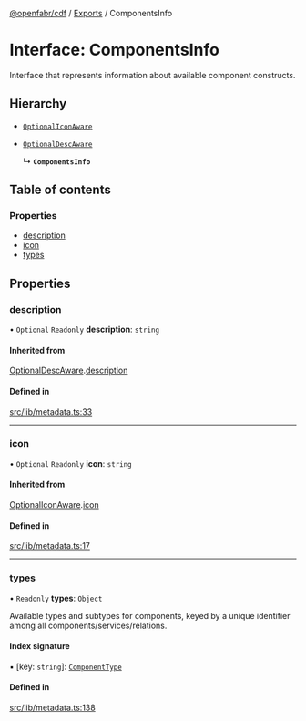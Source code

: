 [@openfabr/cdf](../README.md) / [Exports](../modules.md) / ComponentsInfo

# Interface: ComponentsInfo

Interface that represents information about available component constructs.

## Hierarchy

- [`OptionalIconAware`](OptionalIconAware.md)

- [`OptionalDescAware`](OptionalDescAware.md)

  ↳ **`ComponentsInfo`**

## Table of contents

### Properties

- [description](ComponentsInfo.md#description)
- [icon](ComponentsInfo.md#icon)
- [types](ComponentsInfo.md#types)

## Properties

### description

• `Optional` `Readonly` **description**: `string`

#### Inherited from

[OptionalDescAware](OptionalDescAware.md).[description](OptionalDescAware.md#description)

#### Defined in

[src/lib/metadata.ts:33](https://github.com/openfabr/cdf/blob/eefa4b7/core/typescript/src/lib/metadata.ts#L33)

___

### icon

• `Optional` `Readonly` **icon**: `string`

#### Inherited from

[OptionalIconAware](OptionalIconAware.md).[icon](OptionalIconAware.md#icon)

#### Defined in

[src/lib/metadata.ts:17](https://github.com/openfabr/cdf/blob/eefa4b7/core/typescript/src/lib/metadata.ts#L17)

___

### types

• `Readonly` **types**: `Object`

Available types and subtypes for components, keyed by a unique identifier among all components/services/relations.

#### Index signature

▪ [key: `string`]: [`ComponentType`](ComponentType.md)

#### Defined in

[src/lib/metadata.ts:138](https://github.com/openfabr/cdf/blob/eefa4b7/core/typescript/src/lib/metadata.ts#L138)
